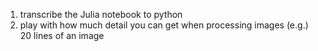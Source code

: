 1. transcribe the Julia notebook to python
2. play with how much detail you can get when processing images (e.g.) 20 lines of an image

